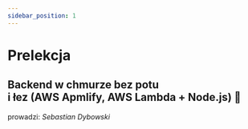 ```yaml
---
sidebar_position: 1
---
```


# Prelekcja 
## Backend w chmurze bez potu <br/> i łez (AWS Apmlify, AWS Lambda + Node.js) 🚀

prowadzi: *Sebastian Dybowski*
